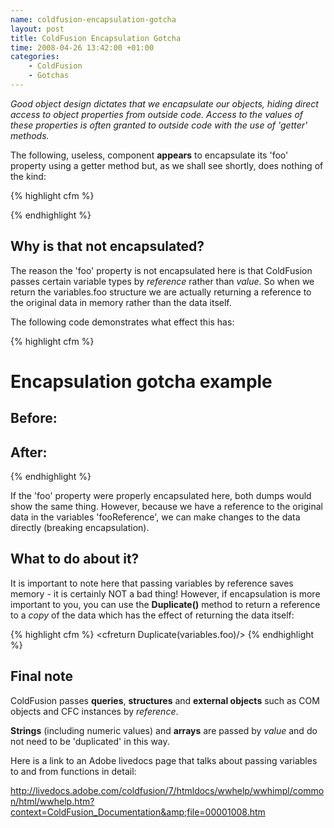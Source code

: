 ```yaml
--- 
name: coldfusion-encapsulation-gotcha
layout: post
title: ColdFusion Encapsulation Gotcha
time: 2008-04-26 13:42:00 +01:00
categories:
    - ColdFusion
    - Gotchas
---
```

*Good object design dictates that we encapsulate our objects, hiding direct access to object properties from outside code. Access to the values of these properties is often granted to outside code with the use of 'getter' methods.*<!--more-->

The following, useless, component **appears** to encapsulate its 'foo' property using a getter method but, as we shall see shortly, does nothing of the kind:

{% highlight cfm %}
<cfcomponent output="false" displayname="foobar">
   <cfset variables.foo = StructNew()>
   <cfset variables.foo.bar = "Hello world">

   <cffunction name="GetFoo">
      <cfreturn variables.foo>
   </cffunction>
</cfcomponent>
{% endhighlight %}

Why is that not encapsulated?
-----------------------------

The reason the 'foo' property is not encapsulated here is that ColdFusion passes certain variable types by *reference* rather than *value*. So when we return the variables.foo structure we are actually returning a reference to the original data in memory rather than the data itself.

The following code demonstrates what effect this has:

{% highlight cfm %}
<h1>Encapsulation gotcha example</h1>
<cfset oFoo = CreateObject('component', 'foobar')><!--- the component defined above --->

<h2> Before:</h2>
<cfdump var="#oFoo.GetFoo()#">

<cfset fooReference = oFoo.GetFoo()>
<cfset fooReference.foo = "Wayne's world, excellent">

<h2> After:</h2>
<cfdump var="#oFoo.GetFoo()#">
{% endhighlight %}

If the 'foo' property were properly encapsulated here, both dumps would show the same thing. However, because we have a reference to the original data in the variables 'fooReference', we can make changes to the data directly (breaking encapsulation).

What to do about it?
--------------------

It is important to note here that passing variables by reference saves memory - it is certainly NOT a bad thing! However, if encapsulation is more important to you, you can use the **Duplicate()** method to return a reference to a *copy* of the data which has the effect of returning the data itself:

{% highlight cfm %}
<cffunction name="GetFoo">
   <cfreturn Duplicate(variables.foo)/>
</cffunction>
{% endhighlight %}

Final note
----------

ColdFusion passes **queries**, **structures** and **external objects** such as COM objects and CFC instances by *reference*.

**Strings** (including numeric values) and **arrays** are passed by *value* and do not need to be 'duplicated' in this way.

Here is a link to an Adobe livedocs page that talks about passing variables to and from functions in detail:

<http://livedocs.adobe.com/coldfusion/7/htmldocs/wwhelp/wwhimpl/common/html/wwhelp.htm?context=ColdFusion_Documentation&amp;file=00001008.htm>
